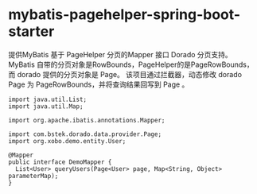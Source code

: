 # mybatis-pagehelper-spring-boot-starter
提供MyBatis 基于 PageHelper 分页的Mapper 接口 Dorado 分页支持。
MyBatis 自带的分页对象是RowBounds，PageHelper的是PageRowBounds，而 dorado 提供的分页对象是 Page。
该项目通过拦截器，动态修改 dorado Page 为 PageRowBounds，并将查询结果回写到 Page 。

```
import java.util.List;
import java.util.Map;

import org.apache.ibatis.annotations.Mapper;

import com.bstek.dorado.data.provider.Page;
import org.xobo.demo.entity.User;

@Mapper
public interface DemoMapper {
  List<User> queryUsers(Page<User> page, Map<String, Object> parameterMap);
}
```
